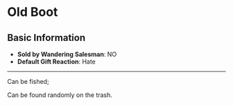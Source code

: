 # Old Boot

## Basic Information

- **Sold by Wandering Salesman**: NO
- **Default Gift Reaction**: Hate

---

Can be fished;

Can be found randomly on the trash.
